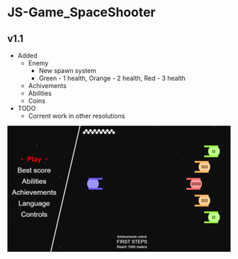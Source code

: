 # JS-Game_SpaceShooter

## v1.1
- Added
  - Enemy
    - New spawn system
    - Green - 1 health, Orange - 2 health, Red - 3 health
  - Achivements
  - Abilities
  - Coins
- TODO
  - Corrent work in other resolutions


![image](https://github.com/paveldrobny/JS-Game_SpaceShooter/blob/master/Final.png?raw=true)
